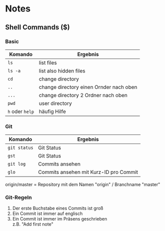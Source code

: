 # Notes
## Shell Commands ($)

### Basic

| Komando           | Ergebnis                                          |
| -------------     |-------------                                      | 
| `ls`              | list files                                        |
| `ls -a`           | list also hidden files                            |
| `cd`              | change directory                                  |
| `..`              | change directory einen Ornder nach oben           | 
| `...`             | change directory 2 Ordner nach oben               | 
| `pwd`             | user directory                                    | 
| `h` oder `help`   | häufig Hilfe                                      | 


### Git

| Komando           | Ergebnis                                          |
| -------------     |-------------                                      | 
| `git status`      | Git Status                                        |
| `gst`             | Git Status                                        |
| `git log`         | Commits ansehen                                   |
| `glo`             | Commits ansehen mit Kurz-ID pro Commit            |    

origin/master = Repository mit dem Namen "origin" / Branchname "master"



### Git-Regeln

1. Der erste Buchstabe eines Commits ist groß
2. Ein Commit ist immer auf englisch
3. Ein Commit ist immer im Präsens geschrieben <br>
z.B. "Add first note"
